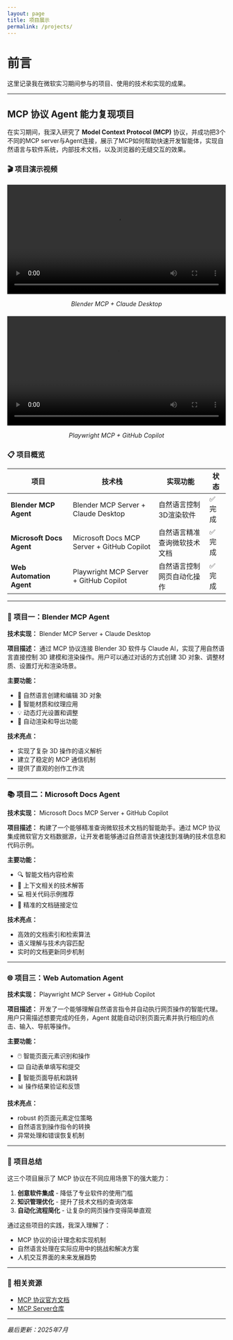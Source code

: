 ```yaml
---
layout: page
title: 项目展示
permalink: /projects/
---
```


# 前言

这里记录我在微软实习期间参与的项目、使用的技术和实现的成果。

---

## MCP 协议 Agent 能力复现项目

在实习期间，我深入研究了 **Model Context Protocol (MCP)** 协议，并成功把3个不同的MCP server与Agent连接，展示了MCP如何帮助快速开发智能体，实现自然语言与软件系统，内部技术文档，以及浏览器的无缝交互的效果。

### 🎬 项目演示视频

<div style="text-align: center; margin: 20px 0;">
  <video width="100%" max-width="800px" controls>
    <source src="assets/videos/Blender_demo.mp4" type="video/mp4">
    您的浏览器不支持视频播放。
  </video>
  <p><em>Blender MCP + Claude Desktop</em></p>
</div>
<div style="text-align: center; margin: 20px 0;">
  <video width="100%" max-width="800px" controls>
    <source src="assets/videos/Playwright_demo.mp4" type="video/mp4">
    您的浏览器不支持视频播放。
  </video>
  <p><em>Playwright MCP + GitHub Copilot</em></p>
</div>

### 📋 项目概览

| 项目 | 技术栈 | 实现功能 | 状态 |
|------|--------|----------|------|
| **Blender MCP Agent** | Blender MCP Server + Claude Desktop | 自然语言控制3D渲染软件 | ✅ 完成 |
| **Microsoft Docs Agent** | Microsoft Docs MCP Server + GitHub Copilot | 自然语言精准查询微软技术文档 | ✅ 完成 |
| **Web Automation Agent** | Playwright MCP Server + GitHub Copilot | 自然语言控制网页自动化操作 | ✅ 完成 |

---

### 🎨 项目一：Blender MCP Agent

**技术实现：** Blender MCP Server + Claude Desktop

**项目描述：**
通过 MCP 协议连接 Blender 3D 软件与 Claude AI，实现了用自然语言直接控制 3D 建模和渲染操作。用户可以通过对话的方式创建 3D 对象、调整材质、设置灯光和渲染场景。

**主要功能：**
- 🎯 自然语言创建和编辑 3D 对象
- 🎨 智能材质和纹理应用
- 💡 动态灯光设置和调整
- 📸 自动渲染和导出功能

**技术亮点：**
- 实现了复杂 3D 操作的语义解析
- 建立了稳定的 MCP 通信机制
- 提供了直观的创作工作流

---

### 📚 项目二：Microsoft Docs Agent

**技术实现：** Microsoft Docs MCP Server + GitHub Copilot

**项目描述：**
构建了一个能够精准查询微软技术文档的智能助手。通过 MCP 协议集成微软官方文档数据源，让开发者能够通过自然语言快速找到准确的技术信息和代码示例。

**主要功能：**
- 🔍 智能文档内容检索
- 📖 上下文相关的技术解答
- 💻 相关代码示例推荐
- 🔗 精准的文档链接定位

**技术亮点：**
- 高效的文档索引和检索算法
- 语义理解与技术内容匹配
- 实时的文档更新同步机制

---

### 🌐 项目三：Web Automation Agent

**技术实现：** Playwright MCP Server + GitHub Copilot

**项目描述：**
开发了一个能够理解自然语言指令并自动执行网页操作的智能代理。用户只需描述想要完成的任务，Agent 就能自动识别页面元素并执行相应的点击、输入、导航等操作。

**主要功能：**
- 🖱️ 智能页面元素识别和操作
- ⌨️ 自动表单填写和提交
- 🧭 智能页面导航和跳转
- 📊 操作结果验证和反馈

**技术亮点：**
- robust 的页面元素定位策略
- 自然语言到操作指令的转换
- 异常处理和错误恢复机制

---

### 🎯 项目总结

这三个项目展示了 MCP 协议在不同应用场景下的强大能力：

1. **创意软件集成** - 降低了专业软件的使用门槛
2. **知识管理优化** - 提升了技术文档的查询效率  
3. **自动化流程简化** - 让复杂的网页操作变得简单直观

通过这些项目的实践，我深入理解了：
- MCP 协议的设计理念和实现机制
- 自然语言处理在实际应用中的挑战和解决方案
- 人机交互界面的未来发展趋势

---

### 🔗 相关资源

- [MCP 协议官方文档](https://modelcontextprotocol.io/)
- [MCP Server仓库](https://mcp.so/servers)
<!--- [项目源代码仓库](#) <!-- 添加你的 GitHub 链接 -->
<!--- [技术博客详解](/tech/) <!-- 链接到技术学习页面 -->

---

*最后更新：2025年7月*